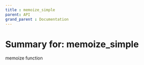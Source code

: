 ```yaml
---
title : memoize_simple
parent: API
grand_parent : Documentation
---
```

# Summary for: **memoize_simple**

memoize function

